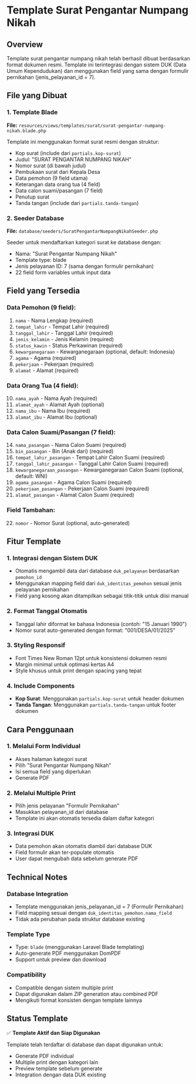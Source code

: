 # Template Surat Pengantar Numpang Nikah

## Overview
Template surat pengantar numpang nikah telah berhasil dibuat berdasarkan format dokumen resmi. Template ini terintegrasi dengan sistem DUK (Data Umum Kependudukan) dan menggunakan field yang sama dengan formulir pernikahan (jenis_pelayanan_id = 7).

## File yang Dibuat

### 1. Template Blade
**File:** `resources/views/templates/surat/surat-pengantar-numpang-nikah.blade.php`

Template ini menggunakan format surat resmi dengan struktur:
- Kop surat (include dari `partials.kop-surat`)
- Judul: "SURAT PENGANTAR NUMPANG NIKAH"
- Nomor surat (di bawah judul)
- Pembukaan surat dari Kepala Desa
- Data pemohon (9 field utama)
- Keterangan data orang tua (4 field)
- Data calon suami/pasangan (7 field)
- Penutup surat
- Tanda tangan (include dari `partials.tanda-tangan`)

### 2. Seeder Database
**File:** `database/seeders/SuratPengantarNumpangNikahSeeder.php`

Seeder untuk mendaftarkan kategori surat ke database dengan:
- Nama: "Surat Pengantar Numpang Nikah"
- Template type: blade
- Jenis pelayanan ID: 7 (sama dengan formulir pernikahan)
- 22 field form variables untuk input data

## Field yang Tersedia

### Data Pemohon (9 field):
1. `nama` - Nama Lengkap (required)
2. `tempat_lahir` - Tempat Lahir (required)
3. `tanggal_lahir` - Tanggal Lahir (required)
4. `jenis_kelamin` - Jenis Kelamin (required)
5. `status_kawin` - Status Perkawinan (required)
6. `kewarganegaraan` - Kewarganegaraan (optional, default: Indonesia)
7. `agama` - Agama (required)
8. `pekerjaan` - Pekerjaan (required)
9. `alamat` - Alamat (required)

### Data Orang Tua (4 field):
10. `nama_ayah` - Nama Ayah (required)
11. `alamat_ayah` - Alamat Ayah (optional)
12. `nama_ibu` - Nama Ibu (required)
13. `alamat_ibu` - Alamat Ibu (optional)

### Data Calon Suami/Pasangan (7 field):
14. `nama_pasangan` - Nama Calon Suami (required)
15. `bin_pasangan` - Bin (Anak dari) (required)
16. `tempat_lahir_pasangan` - Tempat Lahir Calon Suami (required)
17. `tanggal_lahir_pasangan` - Tanggal Lahir Calon Suami (required)
18. `kewarganegaraan_pasangan` - Kewarganegaraan Calon Suami (optional, default: WNI)
19. `agama_pasangan` - Agama Calon Suami (required)
20. `pekerjaan_pasangan` - Pekerjaan Calon Suami (required)
21. `alamat_pasangan` - Alamat Calon Suami (required)

### Field Tambahan:
22. `nomor` - Nomor Surat (optional, auto-generated)

## Fitur Template

### 1. Integrasi dengan Sistem DUK
- Otomatis mengambil data dari database `duk_pelayanan` berdasarkan `pemohon_id`
- Menggunakan mapping field dari `duk_identitas_pemohon` sesuai jenis pelayanan pernikahan
- Field yang kosong akan ditampilkan sebagai titik-titik untuk diisi manual

### 2. Format Tanggal Otomatis
- Tanggal lahir diformat ke bahasa Indonesia (contoh: "15 Januari 1990")
- Nomor surat auto-generated dengan format: "001/DESA/01/2025"

### 3. Styling Responsif
- Font Times New Roman 12pt untuk konsistensi dokumen resmi
- Margin minimal untuk optimasi kertas A4
- Style khusus untuk print dengan spacing yang tepat

### 4. Include Components
- **Kop Surat**: Menggunakan `partials.kop-surat` untuk header dokumen
- **Tanda Tangan**: Menggunakan `partials.tanda-tangan` untuk footer dokumen

## Cara Penggunaan

### 1. Melalui Form Individual
- Akses halaman kategori surat
- Pilih "Surat Pengantar Numpang Nikah"
- Isi semua field yang diperlukan
- Generate PDF

### 2. Melalui Multiple Print
- Pilih jenis pelayanan "Formulir Pernikahan"
- Masukkan pelayanan_id dari database
- Template ini akan otomatis tersedia dalam daftar kategori

### 3. Integrasi DUK
- Data pemohon akan otomatis diambil dari database DUK
- Field formulir akan ter-populate otomatis
- User dapat mengubah data sebelum generate PDF

## Technical Notes

### Database Integration
- Template menggunakan jenis_pelayanan_id = 7 (Formulir Pernikahan)
- Field mapping sesuai dengan `duk_identitas_pemohon.nama_field`
- Tidak ada perubahan pada struktur database existing

### Template Type
- Type: `blade` (menggunakan Laravel Blade templating)
- Auto-generate PDF menggunakan DomPDF
- Support untuk preview dan download

### Compatibility
- Compatible dengan sistem multiple print
- Dapat digunakan dalam ZIP generation atau combined PDF
- Mengikuti format konsisten dengan template lainnya

## Status Template
✅ **Template Aktif dan Siap Digunakan**

Template telah terdaftar di database dan dapat digunakan untuk:
- Generate PDF individual
- Multiple print dengan kategori lain
- Preview template sebelum generate
- Integration dengan data DUK existing 